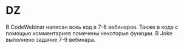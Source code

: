 # DZ

В CodeWebinar написан всеь код в 7-8 вебинаров. Также в коде с помощью комментариев помечены некоторые функции.
В Joke выполнено задание 7-9 вебинара.
